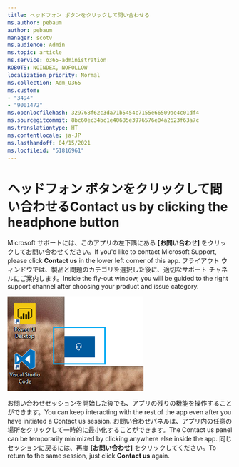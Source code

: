 ```yaml
---
title: ヘッドフォン ボタンをクリックして問い合わせる
ms.author: pebaum
author: pebaum
manager: scotv
ms.audience: Admin
ms.topic: article
ms.service: o365-administration
ROBOTS: NOINDEX, NOFOLLOW
localization_priority: Normal
ms.collection: Adm_O365
ms.custom:
- "3494"
- "9001472"
ms.openlocfilehash: 329768f62c3da71b5454c7155e66509ae4c01df4
ms.sourcegitcommit: 8bc60ec34bc1e40685e3976576e04a2623f63a7c
ms.translationtype: HT
ms.contentlocale: ja-JP
ms.lasthandoff: 04/15/2021
ms.locfileid: "51816961"
---
```

# <a name="contact-us-by-clicking-the-headphone-button"></a><span data-ttu-id="2a521-102">ヘッドフォン ボタンをクリックして問い合わせる</span><span class="sxs-lookup"><span data-stu-id="2a521-102">Contact us by clicking the headphone button</span></span>

<span data-ttu-id="2a521-103">Microsoft サポートには、このアプリの左下隅にある **[お問い合わせ]** をクリックしてお問い合わせください。</span><span class="sxs-lookup"><span data-stu-id="2a521-103">If you'd like to contact Microsoft Support, please click **Contact us** in the lower left corner of this app.</span></span> <span data-ttu-id="2a521-104">フライアウト ウィンドウでは、製品と問題のカテゴリを選択した後に、適切なサポート チャネルにご案内します。</span><span class="sxs-lookup"><span data-stu-id="2a521-104">Inside the fly-out window, you will be guided to the right support channel after choosing your product and issue category.</span></span>

![ヘッドフォン アイコンをクリックしてお問い合わせください。](media/contact-us-headphone-icon.png)

<span data-ttu-id="2a521-106">お問い合わせセッションを開始した後でも、アプリの残りの機能を操作することができます。</span><span class="sxs-lookup"><span data-stu-id="2a521-106">You can keep interacting with the rest of the app even after you have initiated a Contact us session.</span></span> <span data-ttu-id="2a521-107">お問い合わせパネルは、アプリ内の任意の場所をクリックして一時的に最小化することができます。</span><span class="sxs-lookup"><span data-stu-id="2a521-107">The Contact us panel can be temporarily minimized by clicking anywhere else inside the app.</span></span> <span data-ttu-id="2a521-108">同じセッションに戻るには、再度 **[お問い合わせ]** をクリックしてください。</span><span class="sxs-lookup"><span data-stu-id="2a521-108">To return to the same session, just click **Contact us** again.</span></span>
